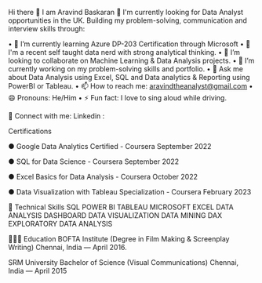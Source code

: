 Hi there 👋 I am Aravind Baskaran 
🎃 I'm currently looking for Data Analyst opportunities in the UK.
Building my problem-solving, communication and interview skills through:



•	🌱 I’m currently learning Azure DP-203 Certification through Microsoft 
•	💃 I'm a recent self taught data nerd with strong analytical thinking.
•	👯 I’m looking to collaborate on Machine Learning & Data Analysis projects.
•	🔭 I’m currently working on my problem-solving skills and portfolio.
•	💬 Ask me about Data Analysis using Excel, SQL and Data analytics & Reporting using PowerBI or Tableau.
•	📫 How to reach me: aravindtheanalyst@gmail.com
•	😄 Pronouns: He/Him
•	⚡ Fun fact: I love to sing aloud while driving.





🤝 Connect with me:
Linkedin : 
 
 Certifications
 	
●	Google Data Analytics Certified   - Coursera                             September 2022


●	SQL for Data Science  - Coursera                                         September 2022


●	Excel Basics for Data Analysis - Coursera	                               October 2022


●	Data Visualization with Tableau Specialization - Coursera                February 2023


💼 Technical Skills
SQL
POWER BI
TABLEAU
MICROSOFT EXCEL
DATA ANALYSIS
DASHBOARD
DATA VISUALIZATION
DATA MINING
DAX
EXPLORATORY DATA ANALYSIS

          
👩🏽‍💻 Education
BOFTA Institute (Degree in Film Making & Screenplay Writing)
    Chennai, India — April 2016.

 SRM University Bachelor of Science (Visual Communications) 
     Chennai, India — April 2015


